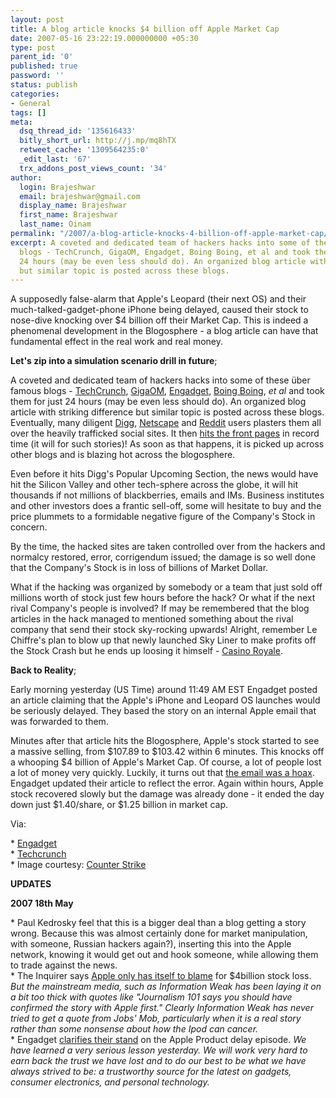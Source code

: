 ```yaml
---
layout: post
title: A blog article knocks $4 billion off Apple Market Cap
date: 2007-05-16 23:22:19.000000000 +05:30
type: post
parent_id: '0'
published: true
password: ''
status: publish
categories:
- General
tags: []
meta:
  dsq_thread_id: '135616433'
  bitly_short_url: http://j.mp/mq8hTX
  retweet_cache: '1309564235:0'
  _edit_last: '67'
  trx_addons_post_views_count: '34'
author:
  login: Brajeshwar
  email: brajeshwar@gmail.com
  display_name: Brajeshwar
  first_name: Brajeshwar
  last_name: Oinam
permalink: "/2007/a-blog-article-knocks-4-billion-off-apple-market-cap/"
excerpt: A coveted and dedicated team of hackers hacks into some of these über famous
  blogs - TechCrunch, GigaOM, Engadget, Boing Boing, et al and took them for just
  24 hours (may be even less should do). An organized blog article with striking difference
  but similar topic is posted across these blogs.
---
```

<p>A supposedly false-alarm that Apple's Leopard (their next OS) and their much-talked-gadget-phone iPhone being delayed, caused their stock to nose-dive knocking over $4 billion off their Market Cap. This is indeed a phenomenal development in the Blogosphere - a blog article can have that fundamental effect in the real work and real money.</p>
<p><strong>Let's zip into a simulation scenario drill in future</strong>;</p>
<p>A coveted and dedicated team of hackers hacks into some of these &uuml;ber famous blogs - <a href="http://www.techcrunch.com/">TechCrunch</a>, <a href="http://www.gigaom.com/">GigaOM</a>, <a href="http://www.engadget.com/">Engadget</a>, <a href="http://boingboing.net/">Boing Boing</a>, <em>et al</em> and took them for just 24 hours (may be even less should do). An organized blog article with striking difference but similar topic is posted across these blogs. Eventually, many diligent <a href="http://www.digg.com/">Digg</a>, <a href="http://www.netscape.com/">Netscape</a> and <a href="http://reddit.com/">Reddit</a> users plasters them all over the heavily trafficked social sites. It then <a href="http://digg.com/apple/Engadget_Knocks_4_billion_off_Apple_Market_Cap_on_Bogus_iPhone_email">hits the front pages</a> in record time (it will for such stories)! As soon as that happens, it is picked up across other blogs and is blazing hot across the blogosphere.</p>
<p>Even before it hits Digg's Popular Upcoming Section, the news would have hit the Silicon Valley and other tech-sphere across the globe, it will hit thousands if not millions of blackberries, emails and IMs. Business institutes and other investors does a frantic sell-off, some will hesitate to buy and the price plummets to a formidable negative figure of the Company's Stock in concern.</p>
<p>By the time, the hacked sites are taken controlled over from the hackers and normalcy restored, error, corrigendum issued; the damage is so well done that the Company's Stock is in loss of billions of Market Dollar.</p>
<p>What if the hacking was organized by somebody or a team that just sold off millions worth of stock just few hours before the hack? Or what if the next rival Company's people is involved? If may be remembered that the blog articles in the hack managed to mentioned something about the rival company that send their stock sky-rocking upwards! Alright, remember Le Chiffre's plan to blow up that newly launched Sky Liner to make profits off the Stock Crash but he ends up loosing it himself - <a href="http://www.ojustme.com/2006/casino-royale-the-21st-james-bond-movie/">Casino Royale</a>.</p>
<p><strong>Back to Reality</strong>;</p>
<p>Early morning yesterday (US Time) around 11:49 AM EST Engadget posted an article claiming that the Apple's iPhone and Leopard OS launches would be seriously delayed. They based the story on an internal Apple email that was forwarded to them.</p>
<p>Minutes after that article hits the Blogosphere, Apple's stock started to see a massive selling, from $107.89 to $103.42 within 6 minutes. This knocks off a whooping $4 billion of Apple's Market Cap. Of course, a lot of people lost a lot of money very quickly. Luckily, it turns out that <a href="http://www.engadget.com/2007/05/16/iphone-delayed-until-october-leopard-delayed-again-until-januar/">the email was a hoax</a>. Engadget updated their article to reflect the error. Again within hours, Apple stock recovered slowly but the damage was already done - it ended the day down just $1.40/share, or $1.25 billion in market cap.</p>
<p>Via:</p>
<p>* <a href="http://www.engadget.com/">Engadget</a><br />
* <a href="http://www.techcrunch.com/">Techcrunch</a><br />
* Image courtesy: <a href="http://www.counter-strike.net/">Counter Strike</a></p>
<p><strong>UPDATES</strong></p>
<p><strong>2007 18th May</strong></p>
<p>* Paul Kedrosky feel that this is a bigger deal than a blog getting a story wrong. Because this was almost certainly done for market manipulation, with someone, Russian hackers again?), inserting this into the Apple network, knowing it would get out and hook someone, while allowing them to trade against the news.<br />
* The Inquirer says <a href="http://www.theinquirer.net/default.aspx?article=39688">Apple only has itself to blame</a> for $4billion stock loss. <em>But the mainstream media, such as Information Weak has been laying it on a bit too thick with quotes like "Journalism 101 says you should have confirmed the story with Apple first." Clearly Information Weak has never tried to get a quote from Jobs' Mob, particularly when it is a real story rather than some nonsense about how the Ipod can cancer.</em><br />
* Engadget <a href="http://www.engadget.com/2007/05/17/regarding-yesterdays-apple-news/">clarifies their stand</a> on the Apple Product delay episode. <em>We have learned a very serious lesson yesterday. We will work very hard to earn back the trust we have lost and to do our best to be what we have always strived to be: a trustworthy source for the latest on gadgets, consumer electronics, and personal technology.</em></p>
